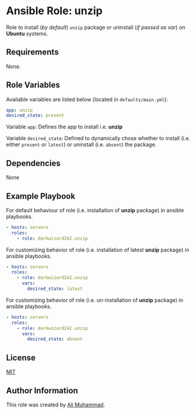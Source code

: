 Ansible Role: unzip
=========

Role to install (_by default_) `unzip` package  or uninstall (_if  passed as var_)  on **Ubuntu** systems.

Requirements
------------

None.

Role Variables
--------------

Available variables are listed below (located in  `defaults/main.yml`):

```yaml
app: unzip
desired_state: present
```

Variable `app`: Defines the app to install i.e. **unzip**

Variable `desired_state`: Defined to dynamically chose whether to install (i.e. either `present` or `latest`) or uninstall (i.e. `absent`) the package.

Dependencies
------------

None

Example Playbook
----------------

For default behaviour of role (i.e. installation of **unzip** package) in ansible playbooks.
```yaml
- hosts: servers
  roles:
    - role: darkwizard242.unzip
```

For customizing behavior of role (i.e. installation of latest **unzip** package) in ansible playbooks.
```yaml
- hosts: servers
  roles:
    - role: darkwizard242.unzip
      vars:
        desired_state: latest
```
             
For customizing behavior of role (i.e. un-installation of **unzip** package) in ansible playbooks.
```yaml
- hosts: servers
  roles:
    - role: darkwizard242.unzip
      vars:
        desired_state: absent
```      
         
License
-------

[MIT](https://github.com/darkwizard242/ansible-role-unzip/blob/master/LICENSE)

Author Information
------------------

This role was created by [Ali Muhammad](https://www.linkedin.com/in/ali-muhammad-759791130/).